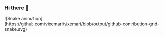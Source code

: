 ### Hi there 👋
 <div>
  ![Snake animation](https://github.com/vixemari/vixemari/blob/output/github-contribution-grid-snake.svg)

<!--
**vixemari/vixemari** is a ✨ _special_ ✨ repository because its `README.md` (this file) appears on your GitHub profile.



